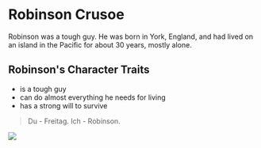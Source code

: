 # Robinson Crusoe

Robinson was a tough guy. He was born in York, England, and had lived on an island in the Pacific for about 30 years, mostly alone.

## Robinson's Character Traits

* is a tough guy
* can do almost everything he needs for living
* has a strong will to survive

> Du - Freitag. Ich - Robinson.

<img src="https://upload.wikimedia.org/wikipedia/commons/thumb/1/11/Crusoe_2_%28by_Paget%29.jpg/800px-Crusoe_2_%28by_Paget%29.jpg"/>

